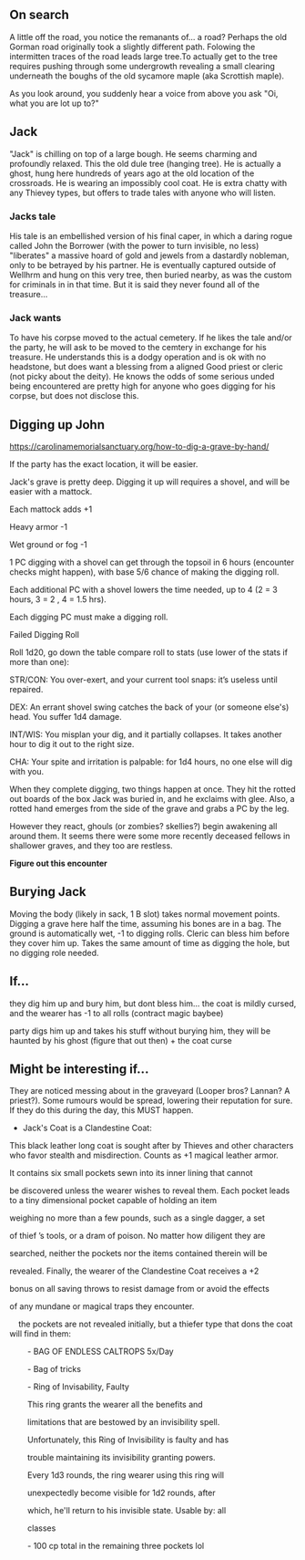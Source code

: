  

## On search

A little off the road, you notice the remanants of... a road? Perhaps the old Gorman road originally took a slightly different path. Folowing the intermitten traces of the road leads large tree.To actually get to the tree requires pushing through some undergrowth revealing a small clearing underneath the boughs of the old sycamore maple (aka Scrottish maple).

  

As you look around, you suddenly hear a voice from above you ask "Oi, what you are lot up to?"

  

## Jack

"Jack" is chilling on top of a large bough. He seems charming and profoundly relaxed. This the old dule tree (hanging tree). He is actually a ghost, hung here hundreds of years ago at the old location of the crossroads. He is wearing an impossibly cool coat. He is extra chatty with any Thievey types, but offers to trade tales with anyone who will listen.

  

### Jacks tale

His tale is an embellished version of his final caper, in which a daring rogue called John the Borrower (with the power to turn invisible, no less) "liberates" a massive hoard of gold and jewels from a dastardly nobleman, only to be betrayed by his partner. He is eventually captured outside of Wellhrm and hung on this very tree, then buried nearby, as was the custom for criminals in in that time. But it is said they never found all of the treasure...

  

### Jack wants

To have his corpse moved to the actual cemetery. If he likes the tale and/or the party, he will ask to be moved to the cemtery in exchange for his treasure. He understands this is a dodgy operation and is ok with no headstone, but does want a blessing from a aligned Good priest or cleric (not picky about the deity). He knows the odds of some serious unded being encountered are pretty high for anyone who goes digging for his corpse, but does not disclose this.

  
  

## Digging up John

  

https://carolinamemorialsanctuary.org/how-to-dig-a-grave-by-hand/

  

If the party has the exact location, it will be easier.

  

Jack's grave is pretty deep. Digging it up will requires a shovel, and will be easier with a mattock.

  

Each mattock adds +1

Heavy armor -1

Wet ground or fog -1

  

1 PC digging with a shovel can get through the topsoil in 6 hours (encounter checks might happen), with base 5/6 chance of making the digging roll.

  

Each additional PC with a shovel lowers the time needed, up to 4 (2 = 3 hours, 3 = 2 , 4 = 1.5 hrs).

Each digging PC must make a digging roll.

  

Failed Digging Roll

Roll 1d20, go down the table compare roll to stats (use lower of the stats if more than one):

STR/CON: You over-exert, and your current tool snaps: it’s useless until repaired.

DEX: An errant shovel swing catches the back of your (or someone else's) head. You suffer 1d4 damage.

INT/WIS: You misplan your dig, and it partially collapses. It takes another hour to dig it out to the right size.

CHA: Your spite and irritation is palpable: for 1d4 hours, no one else will dig with you.

  

When they complete digging, two things happen at once. They hit the rotted out boards of the box Jack was buried in, and he exclaims with glee. Also, a rotted hand emerges from the side of the grave and grabs a PC by the leg.

  

However they react, ghouls (or zombies? skellies?) begin awakening all around them. It seems there were some more recently deceased fellows in shallower graves, and they too are restless.

  

**Figure out this encounter**

  

## Burying Jack

Moving the body (likely in sack, 1 B slot) takes normal movement points. Digging a grave here half the time, assuming his bones are in a bag. The ground is automatically wet, -1 to digging rolls. Cleric can bless him before they cover him up. Takes the same amount of time as digging the hole, but no digging role needed.

  
## If...

they dig him up and bury him, but dont bless him... the coat is mildly cursed, and the wearer has -1 to all rolls (contract magic baybee)

  

party digs him up and takes his stuff without burying him, they will be haunted by his ghost (figure that out then) + the coat curse

  
  

## Might be interesting if...

They are noticed messing about in the graveyard (Looper bros? Lannan? A priest?). Some rumours would be spread, lowering their reputation for sure. If they do this during the day, this MUST happen.

  

- Jack's Coat is a Clandestine Coat:

This black leather long coat is sought after by Thieves and other characters who favor stealth and misdirection. Counts as +1 magical leather armor.

It contains six small pockets sewn into its inner lining that cannot

be discovered unless the wearer wishes to reveal them. Each pocket leads to a tiny dimensional pocket capable of holding an item

weighing no more than a few pounds, such as a single dagger, a set

of thief ’s tools, or a dram of poison. No matter how diligent they are

searched, neither the pockets nor the items contained therein will be

revealed. Finally, the wearer of the Clandestine Coat receives a +2

bonus on all saving throws to resist damage from or avoid the effects

of any mundane or magical traps they encounter.

  

    the pockets are not revealed initially, but a thiefer type that dons the coat will find in them:

  

        - BAG OF ENDLESS CALTROPS 5x/Day

        - Bag of tricks

        - Ring of Invisability, Faulty

        This ring grants the wearer all the benefits and

        limitations that are bestowed by an invisibility spell.

        Unfortunately, this Ring of Invisibility is faulty and has

        trouble maintaining its invisibility granting powers.

        Every 1d3 rounds, the ring wearer using this ring will

        unexpectedly become visible for 1d2 rounds, after

        which, he'll return to his invisible state. Usable by: all

        classes

        - 100 cp total in the remaining three pockets lol